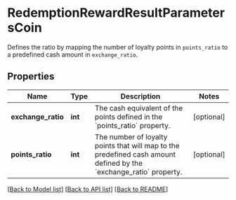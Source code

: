 # RedemptionRewardResultParametersCoin

Defines the ratio by mapping the number of loyalty points in `points_ratio` to a predefined cash amount in `exchange_ratio`.

## Properties

Name | Type | Description | Notes
------------ | ------------- | ------------- | -------------
**exchange_ratio** | **int** | The cash equivalent of the points defined in the &#x60;points_ratio&#x60; property. | [optional] 
**points_ratio** | **int** | The number of loyalty points that will map to the predefined cash amount defined by the &#x60;exchange_ratio&#x60; property. | [optional] 

[[Back to Model list]](../README.md#documentation-for-models) [[Back to API list]](../README.md#documentation-for-api-endpoints) [[Back to README]](../README.md)


